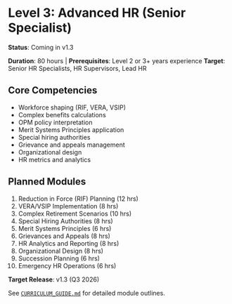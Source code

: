 # Level 3: Advanced HR (Senior Specialist)

**Status**: Coming in v1.3

**Duration**: 80 hours | **Prerequisites**: Level 2 or 3+ years experience
**Target**: Senior HR Specialists, HR Supervisors, Lead HR

## Core Competencies

- Workforce shaping (RIF, VERA, VSIP)
- Complex benefits calculations
- OPM policy interpretation
- Merit Systems Principles application
- Special hiring authorities
- Grievance and appeals management
- Organizational design
- HR metrics and analytics

## Planned Modules

1. Reduction in Force (RIF) Planning (12 hrs)
2. VERA/VSIP Implementation (8 hrs)
3. Complex Retirement Scenarios (10 hrs)
4. Special Hiring Authorities (8 hrs)
5. Merit Systems Principles (6 hrs)
6. Grievances and Appeals (8 hrs)
7. HR Analytics and Reporting (8 hrs)
8. Organizational Design (8 hrs)
9. Succession Planning (6 hrs)
10. Emergency HR Operations (6 hrs)

**Target Release**: v1.3 (Q3 2026)

See [`CURRICULUM_GUIDE.md`](../CURRICULUM_GUIDE.md) for detailed module outlines.
